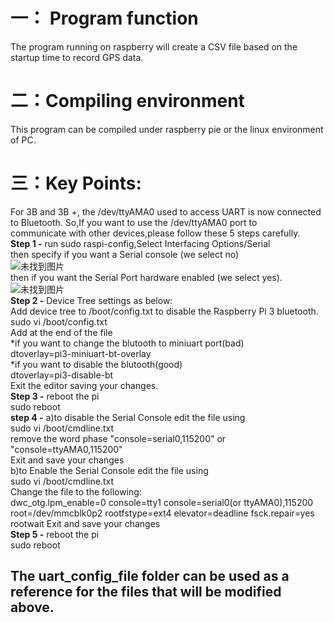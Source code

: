 # 一： Program function  
The program running on raspberry will create a CSV file based on the startup time to record GPS data.
# 二：Compiling environment  
This program can be compiled under raspberry pie or the linux environment of PC.

# 三：Key Points:
For 3B and 3B +, the /dev/ttyAMA0 used to access UART is now connected to Bluetooth. So,If you want to use the /dev/ttyAMA0 port to    
communicate with other devices,please follow these 5 steps carefully.  
**Step 1 -** run sudo raspi-config,Select Interfacing Options/Serial  
    then specify if you want a Serial console (we select no)   
    ![未找到图片](https://github.com/Aceinna/openrtk/blob/rtk_pi_app_d/RTK_PI_APP_DAI/uart_config_1-1.png)  
    then if you want the Serial Port hardware enabled (we select yes).  
    ![未找到图片](https://github.com/Aceinna/openrtk/blob/rtk_pi_app_d/RTK_PI_APP_DAI/uart_config_1-2.png)  
**Step 2 -** Device Tree settings as below:  
    Add device tree to /boot/config.txt to disable the Raspberry Pi 3 bluetooth.  
    sudo vi /boot/config.txt  
    Add at the end of the file  
   *if you want to change the blutooth to miniuart port(bad)  
    dtoverlay=pi3-miniuart-bt-overlay  
    *if you want to disable the blutooth(good)  
    dtoverlay=pi3-disable-bt  
    Exit the editor saving your changes.    
**Step 3 -** reboot the pi   
    sudo reboot   
**step 4 -**
    a)to disable the Serial Console edit the file using  
    sudo vi /boot/cmdline.txt  
    remove the word phase "console=serial0,115200" or "console=ttyAMA0,115200"  
    Exit and save your changes  
    b)to Enable the Serial Console edit the file using  
    sudo vi /boot/cmdline.txt  
    Change the file to the following:  
    dwc_otg.lpm_enable=0 console=tty1 console=serial0(or ttyAMA0),115200 root=/dev/mmcblk0p2 rootfstype=ext4 elevator=deadline      fsck.repair=yes rootwait
    Exit and save your changes   
**Step 5 -** reboot the pi  
    sudo reboot  


## **The uart_config_file folder can be used as a reference for the files that will be modified above.** 
 

